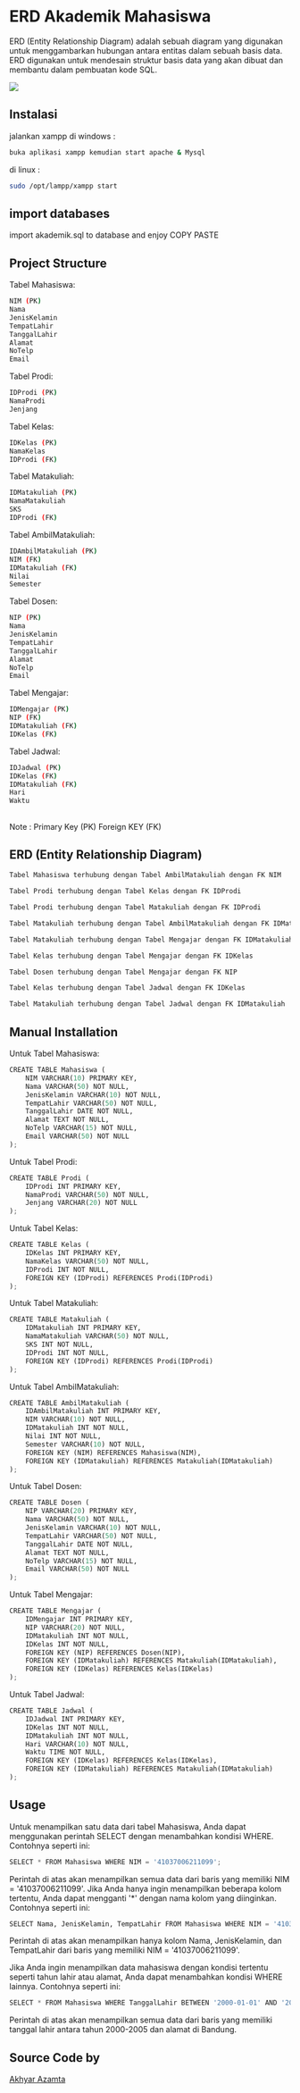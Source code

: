 # ERD Akademik Mahasiswa
ERD (Entity Relationship Diagram) adalah sebuah diagram yang digunakan untuk menggambarkan hubungan antara entitas dalam sebuah basis data. ERD digunakan untuk mendesain struktur basis data yang akan dibuat dan membantu dalam pembuatan kode SQL.

<img src="/img.png">

## Instalasi
jalankan xampp di windows :
```bash
buka aplikasi xampp kemudian start apache & Mysql
```
di linux :
```bash
sudo /opt/lampp/xampp start
```

## import databases
import akademik.sql to database and enjoy COPY PASTE

##

## Project Structure
Tabel Mahasiswa:
```bash
NIM (PK)
Nama
JenisKelamin
TempatLahir
TanggalLahir
Alamat
NoTelp
Email
```
Tabel Prodi:
```bash
IDProdi (PK)
NamaProdi
Jenjang
```
Tabel Kelas:
```bash
IDKelas (PK)
NamaKelas
IDProdi (FK)
```
Tabel Matakuliah:
```bash
IDMatakuliah (PK)
NamaMatakuliah
SKS
IDProdi (FK)
```
Tabel AmbilMatakuliah:
```bash
IDAmbilMatakuliah (PK)
NIM (FK)
IDMatakuliah (FK)
Nilai
Semester
```
Tabel Dosen:
```bash
NIP (PK)
Nama
JenisKelamin
TempatLahir
TanggalLahir
Alamat
NoTelp
Email
```
Tabel Mengajar:
```bash
IDMengajar (PK)
NIP (FK)
IDMatakuliah (FK)
IDKelas (FK)
```
Tabel Jadwal:
```bash
IDJadwal (PK)
IDKelas (FK)
IDMatakuliah (FK)
Hari
Waktu
```
##
Note : Primary Key (PK)
       Foreign KEY (FK)
##
## ERD (Entity Relationship Diagram)
```bash
Tabel Mahasiswa terhubung dengan Tabel AmbilMatakuliah dengan FK NIM
```
```bash
Tabel Prodi terhubung dengan Tabel Kelas dengan FK IDProdi
```
```bash
Tabel Prodi terhubung dengan Tabel Matakuliah dengan FK IDProdi
```
```bash
Tabel Matakuliah terhubung dengan Tabel AmbilMatakuliah dengan FK IDMatakuliah
```
```bash
Tabel Matakuliah terhubung dengan Tabel Mengajar dengan FK IDMatakuliah
```
```bash
Tabel Kelas terhubung dengan Tabel Mengajar dengan FK IDKelas
```
```bash
Tabel Dosen terhubung dengan Tabel Mengajar dengan FK NIP
```
```bash
Tabel Kelas terhubung dengan Tabel Jadwal dengan FK IDKelas
```
```bash
Tabel Matakuliah terhubung dengan Tabel Jadwal dengan FK IDMatakuliah
```


## Manual Installation
Untuk Tabel Mahasiswa:
```python
CREATE TABLE Mahasiswa (
    NIM VARCHAR(10) PRIMARY KEY,
    Nama VARCHAR(50) NOT NULL,
    JenisKelamin VARCHAR(10) NOT NULL,
    TempatLahir VARCHAR(50) NOT NULL,
    TanggalLahir DATE NOT NULL,
    Alamat TEXT NOT NULL,
    NoTelp VARCHAR(15) NOT NULL,
    Email VARCHAR(50) NOT NULL
);
```
Untuk Tabel Prodi:
```python
CREATE TABLE Prodi (
    IDProdi INT PRIMARY KEY,
    NamaProdi VARCHAR(50) NOT NULL,
    Jenjang VARCHAR(20) NOT NULL
);
```
Untuk Tabel Kelas:
```python
CREATE TABLE Kelas (
    IDKelas INT PRIMARY KEY,
    NamaKelas VARCHAR(50) NOT NULL,
    IDProdi INT NOT NULL,
    FOREIGN KEY (IDProdi) REFERENCES Prodi(IDProdi)
);
```
Untuk Tabel Matakuliah:
```python
CREATE TABLE Matakuliah (
    IDMatakuliah INT PRIMARY KEY,
    NamaMatakuliah VARCHAR(50) NOT NULL,
    SKS INT NOT NULL,
    IDProdi INT NOT NULL,
    FOREIGN KEY (IDProdi) REFERENCES Prodi(IDProdi)
);
```
Untuk Tabel AmbilMatakuliah:
```python
CREATE TABLE AmbilMatakuliah (
    IDAmbilMatakuliah INT PRIMARY KEY,
    NIM VARCHAR(10) NOT NULL,
    IDMatakuliah INT NOT NULL,
    Nilai INT NOT NULL,
    Semester VARCHAR(10) NOT NULL,
    FOREIGN KEY (NIM) REFERENCES Mahasiswa(NIM),
    FOREIGN KEY (IDMatakuliah) REFERENCES Matakuliah(IDMatakuliah)
);
```
Untuk Tabel Dosen:
```python
CREATE TABLE Dosen (
    NIP VARCHAR(20) PRIMARY KEY,
    Nama VARCHAR(50) NOT NULL,
    JenisKelamin VARCHAR(10) NOT NULL,
    TempatLahir VARCHAR(50) NOT NULL,
    TanggalLahir DATE NOT NULL,
    Alamat TEXT NOT NULL,
    NoTelp VARCHAR(15) NOT NULL,
    Email VARCHAR(50) NOT NULL
);
```
Untuk Tabel Mengajar:
```python
CREATE TABLE Mengajar (
    IDMengajar INT PRIMARY KEY,
    NIP VARCHAR(20) NOT NULL,
    IDMatakuliah INT NOT NULL,
    IDKelas INT NOT NULL,
    FOREIGN KEY (NIP) REFERENCES Dosen(NIP),
    FOREIGN KEY (IDMatakuliah) REFERENCES Matakuliah(IDMatakuliah),
    FOREIGN KEY (IDKelas) REFERENCES Kelas(IDKelas)
);
```
Untuk Tabel Jadwal:
```python
CREATE TABLE Jadwal (
    IDJadwal INT PRIMARY KEY,
    IDKelas INT NOT NULL,
    IDMatakuliah INT NOT NULL,
    Hari VARCHAR(10) NOT NULL,
    Waktu TIME NOT NULL,
    FOREIGN KEY (IDKelas) REFERENCES Kelas(IDKelas),
    FOREIGN KEY (IDMatakuliah) REFERENCES Matakuliah(IDMatakuliah)
);
```
##
## Usage
Untuk menampilkan satu data dari tabel Mahasiswa, Anda dapat menggunakan perintah SELECT dengan menambahkan kondisi WHERE. Contohnya seperti ini:
```python
SELECT * FROM Mahasiswa WHERE NIM = '41037006211099';
```
Perintah di atas akan menampilkan semua data dari baris yang memiliki NIM = '41037006211099'. Jika Anda hanya ingin menampilkan beberapa kolom tertentu, Anda dapat mengganti '*' dengan nama kolom yang diinginkan. Contohnya seperti ini:
```python
SELECT Nama, JenisKelamin, TempatLahir FROM Mahasiswa WHERE NIM = '41037006211099';
```
Perintah di atas akan menampilkan hanya kolom Nama, JenisKelamin, dan TempatLahir dari baris yang memiliki NIM = '41037006211099'.

Jika Anda ingin menampilkan data mahasiswa dengan kondisi tertentu seperti tahun lahir atau alamat, Anda dapat menambahkan kondisi WHERE lainnya. Contohnya seperti ini:
```python
SELECT * FROM Mahasiswa WHERE TanggalLahir BETWEEN '2000-01-01' AND '2005-12-31' AND Alamat = 'Bandung';
```
Perintah di atas akan menampilkan semua data dari baris yang memiliki tanggal lahir antara tahun 2000-2005 dan alamat di Bandung.
##
## Source Code by

[Akhyar Azamta](https://github.com/AkhyarAzamta)
